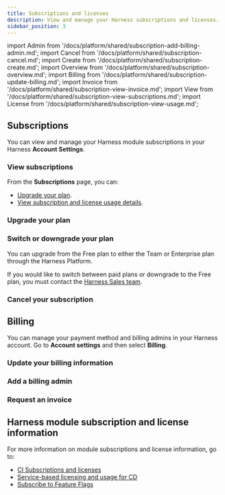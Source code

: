 ```yaml
---
title: Subscriptions and licenses
description: View and manage your Harness subscriptions and licenses.
sidebar_position: 3
---
```


import Admin from '/docs/platform/shared/subscription-add-billing-admin.md';
import Cancel from '/docs/platform/shared/subscription-cancel.md';
import Create from '/docs/platform/shared/subscription-create.md';
import Overview from '/docs/platform/shared/subscription-overview.md';
import Billing from '/docs/platform/shared/subscription-update-billing.md';
import Invoice from '/docs/platform/shared/subscription-view-invoice.md';
import View from '/docs/platform/shared/subscription-view-subscriptions.md';
import License from '/docs/platform/shared/subscription-view-usage.md';

<Overview />

## Subscriptions

You can view and manage your Harness module subscriptions in your Harness **Account Settings**.

### View subscriptions

<View />

From the **Subscriptions** page, you can:

* [Upgrade your plan](#upgrade-your-plan).
* [View subscription and license usage details](#license-usage).

### Upgrade your plan

<Create />

### Switch or downgrade your plan

You can upgrade from the Free plan to either the Team or Enterprise plan through the Harness Platform.

If you would like to switch between paid plans or downgrade to the Free plan, you must contact the [Harness Sales team](https://www.harness.io/pricing?module=ci#).

### Cancel your subscription

<Cancel />

## Billing

You can manage your payment method and billing admins in your Harness account. Go to **Account settings** and then select **Billing**.

### Update your billing information

<Billing />

### Add a billing admin

<Admin />

### Request an invoice

<Invoice />

## Harness module subscription and license information

For more information on module subscriptions and license information, go to:

- [CI Subscriptions and licenses](/docs/continuous-integration/get-started/ci-subscription-mgmt/)
- [Service-based licensing and usage for CD](/docs/continuous-delivery/get-started/service-licensing-for-cd)
- [Subscribe to Feature Flags](/docs/category/subscribe-to-feature-flags)
